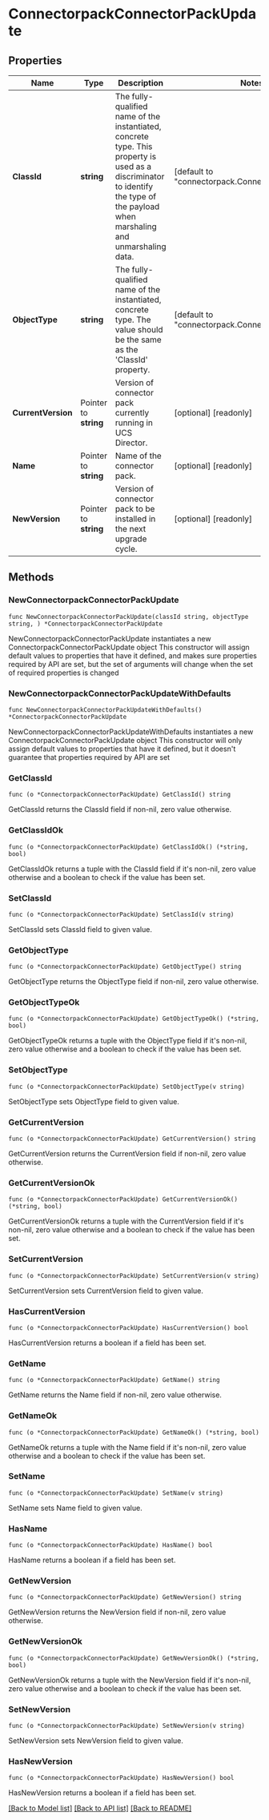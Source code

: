 # ConnectorpackConnectorPackUpdate

## Properties

Name | Type | Description | Notes
------------ | ------------- | ------------- | -------------
**ClassId** | **string** | The fully-qualified name of the instantiated, concrete type. This property is used as a discriminator to identify the type of the payload when marshaling and unmarshaling data. | [default to "connectorpack.ConnectorPackUpdate"]
**ObjectType** | **string** | The fully-qualified name of the instantiated, concrete type. The value should be the same as the &#39;ClassId&#39; property. | [default to "connectorpack.ConnectorPackUpdate"]
**CurrentVersion** | Pointer to **string** | Version of connector pack currently running in UCS Director. | [optional] [readonly] 
**Name** | Pointer to **string** | Name of the connector pack. | [optional] [readonly] 
**NewVersion** | Pointer to **string** | Version of connector pack to be installed in the next upgrade cycle. | [optional] [readonly] 

## Methods

### NewConnectorpackConnectorPackUpdate

`func NewConnectorpackConnectorPackUpdate(classId string, objectType string, ) *ConnectorpackConnectorPackUpdate`

NewConnectorpackConnectorPackUpdate instantiates a new ConnectorpackConnectorPackUpdate object
This constructor will assign default values to properties that have it defined,
and makes sure properties required by API are set, but the set of arguments
will change when the set of required properties is changed

### NewConnectorpackConnectorPackUpdateWithDefaults

`func NewConnectorpackConnectorPackUpdateWithDefaults() *ConnectorpackConnectorPackUpdate`

NewConnectorpackConnectorPackUpdateWithDefaults instantiates a new ConnectorpackConnectorPackUpdate object
This constructor will only assign default values to properties that have it defined,
but it doesn't guarantee that properties required by API are set

### GetClassId

`func (o *ConnectorpackConnectorPackUpdate) GetClassId() string`

GetClassId returns the ClassId field if non-nil, zero value otherwise.

### GetClassIdOk

`func (o *ConnectorpackConnectorPackUpdate) GetClassIdOk() (*string, bool)`

GetClassIdOk returns a tuple with the ClassId field if it's non-nil, zero value otherwise
and a boolean to check if the value has been set.

### SetClassId

`func (o *ConnectorpackConnectorPackUpdate) SetClassId(v string)`

SetClassId sets ClassId field to given value.


### GetObjectType

`func (o *ConnectorpackConnectorPackUpdate) GetObjectType() string`

GetObjectType returns the ObjectType field if non-nil, zero value otherwise.

### GetObjectTypeOk

`func (o *ConnectorpackConnectorPackUpdate) GetObjectTypeOk() (*string, bool)`

GetObjectTypeOk returns a tuple with the ObjectType field if it's non-nil, zero value otherwise
and a boolean to check if the value has been set.

### SetObjectType

`func (o *ConnectorpackConnectorPackUpdate) SetObjectType(v string)`

SetObjectType sets ObjectType field to given value.


### GetCurrentVersion

`func (o *ConnectorpackConnectorPackUpdate) GetCurrentVersion() string`

GetCurrentVersion returns the CurrentVersion field if non-nil, zero value otherwise.

### GetCurrentVersionOk

`func (o *ConnectorpackConnectorPackUpdate) GetCurrentVersionOk() (*string, bool)`

GetCurrentVersionOk returns a tuple with the CurrentVersion field if it's non-nil, zero value otherwise
and a boolean to check if the value has been set.

### SetCurrentVersion

`func (o *ConnectorpackConnectorPackUpdate) SetCurrentVersion(v string)`

SetCurrentVersion sets CurrentVersion field to given value.

### HasCurrentVersion

`func (o *ConnectorpackConnectorPackUpdate) HasCurrentVersion() bool`

HasCurrentVersion returns a boolean if a field has been set.

### GetName

`func (o *ConnectorpackConnectorPackUpdate) GetName() string`

GetName returns the Name field if non-nil, zero value otherwise.

### GetNameOk

`func (o *ConnectorpackConnectorPackUpdate) GetNameOk() (*string, bool)`

GetNameOk returns a tuple with the Name field if it's non-nil, zero value otherwise
and a boolean to check if the value has been set.

### SetName

`func (o *ConnectorpackConnectorPackUpdate) SetName(v string)`

SetName sets Name field to given value.

### HasName

`func (o *ConnectorpackConnectorPackUpdate) HasName() bool`

HasName returns a boolean if a field has been set.

### GetNewVersion

`func (o *ConnectorpackConnectorPackUpdate) GetNewVersion() string`

GetNewVersion returns the NewVersion field if non-nil, zero value otherwise.

### GetNewVersionOk

`func (o *ConnectorpackConnectorPackUpdate) GetNewVersionOk() (*string, bool)`

GetNewVersionOk returns a tuple with the NewVersion field if it's non-nil, zero value otherwise
and a boolean to check if the value has been set.

### SetNewVersion

`func (o *ConnectorpackConnectorPackUpdate) SetNewVersion(v string)`

SetNewVersion sets NewVersion field to given value.

### HasNewVersion

`func (o *ConnectorpackConnectorPackUpdate) HasNewVersion() bool`

HasNewVersion returns a boolean if a field has been set.


[[Back to Model list]](../README.md#documentation-for-models) [[Back to API list]](../README.md#documentation-for-api-endpoints) [[Back to README]](../README.md)


